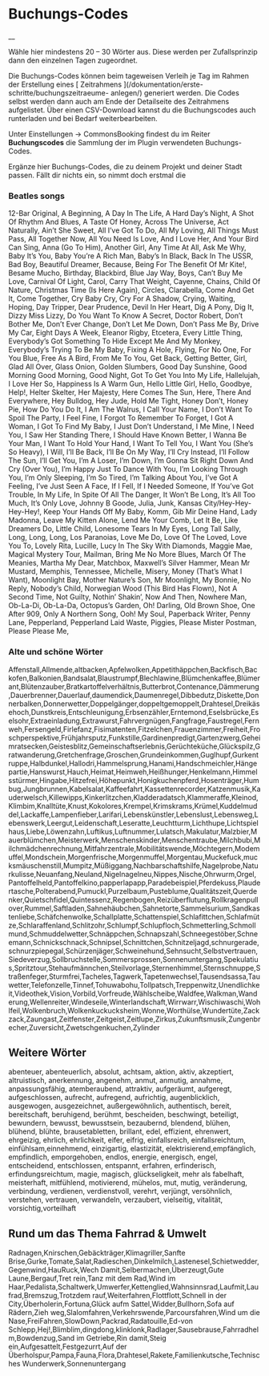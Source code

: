 #  Buchungs-Codes

__

Wähle hier mindestens 20 – 30 Wörter aus. Diese werden per Zufallsprinzip dann
den einzelnen Tagen zugeordnet.

Die Buchungs-Codes können beim tageweisen Verleih je Tag im Rahmen der
Erstellung eines [ Zeitrahmens ](/dokumentation/erste-schritte/buchungszeitraeume-
anlegen/) generiert werden. Die Codes selbst werden dann auch am Ende der
Detailseite des Zeitrahmens aufgelistet. Über einen CSV-Download kannst du die
Buchungscodes auch runterladen und bei Bedarf weiterbearbeiten.

Unter Einstellungen -> CommonsBooking findest du im Reiter **Buchungscodes**
die Sammlung der im Plugin verwendeten Buchungs-Codes.

Ergänze hier Buchungs-Codes, die zu deinem Projekt und deiner Stadt passen.
Fällt dir nichts ein, so nimmt doch erstmal die

###  **Beatles songs**

12-Bar Original, A Beginning, A Day In The Life, A Hard Day’s Night, A Shot Of
Rhythm And Blues, A Taste Of Honey, Across The Universe, Act Naturally, Ain’t
She Sweet, All I’ve Got To Do, All My Loving, All Things Must Pass, All
Together Now, All You Need Is Love, And I Love Her, And Your Bird Can Sing,
Anna (Go To Him), Another Girl, Any Time At All, Ask Me Why, Baby It’s You,
Baby You’re A Rich Man, Baby’s In Black, Back In The USSR, Bad Boy, Beautiful
Dreamer, Because, Being For The Benefit Of Mr Kite!, Besame Mucho, Birthday,
Blackbird, Blue Jay Way, Boys, Can’t Buy Me Love, Carnival Of Light, Carol,
Carry That Weight, Cayenne, Chains, Child Of Nature, Christmas Time (Is Here
Again), Circles, Clarabella, Come And Get It, Come Together, Cry Baby Cry, Cry
For A Shadow, Crying, Waiting, Hoping, Day Tripper, Dear Prudence, Devil In
Her Heart, Dig A Pony, Dig It, Dizzy Miss Lizzy, Do You Want To Know A Secret,
Doctor Robert, Don’t Bother Me, Don’t Ever Change, Don’t Let Me Down, Don’t
Pass Me By, Drive My Car, Eight Days A Week, Eleanor Rigby, Etcetera, Every
Little Thing, Everybody’s Got Something To Hide Except Me And My Monkey,
Everybody’s Trying To Be My Baby, Fixing A Hole, Flying, For No One, For You
Blue, Free As A Bird, From Me To You, Get Back, Getting Better, Girl, Glad All
Over, Glass Onion, Golden Slumbers, Good Day Sunshine, Good Morning Good
Morning, Good Night, Got To Get You Into My Life, Hallelujah, I Love Her So,
Happiness Is A Warm Gun, Hello Little Girl, Hello, Goodbye, Help!, Helter
Skelter, Her Majesty, Here Comes The Sun, Here, There And Everywhere, Hey
Bulldog, Hey Jude, Hold Me Tight, Honey Don’t, Honey Pie, How Do You Do It, I
Am The Walrus, I Call Your Name, I Don’t Want To Spoil The Party, I Feel Fine,
I Forgot To Remember To Forget, I Got A Woman, I Got To Find My Baby, I Just
Don’t Understand, I Me Mine, I Need You, I Saw Her Standing There, I Should
Have Known Better, I Wanna Be Your Man, I Want To Hold Your Hand, I Want To
Tell You, I Want You (She’s So Heavy), I Will, I’ll Be Back, I’ll Be On My
Way, I’ll Cry Instead, I’ll Follow The Sun, I’ll Get You, I’m A Loser, I’m
Down, I’m Gonna Sit Right Down And Cry (Over You), I’m Happy Just To Dance
With You, I’m Looking Through You, I’m Only Sleeping, I’m So Tired, I’m
Talking About You, I’ve Got A Feeling, I’ve Just Seen A Face, If I Fell, If I
Needed Someone, If You’ve Got Trouble, In My Life, In Spite Of All The Danger,
It Won’t Be Long, It’s All Too Much, It’s Only Love, Johnny B Goode, Julia,
Junk, Kansas City/Hey-Hey-Hey-Hey!, Keep Your Hands Off My Baby, Komm, Gib Mir
Deine Hand, Lady Madonna, Leave My Kitten Alone, Lend Me Your Comb, Let It Be,
Like Dreamers Do, Little Child, Lonesome Tears In My Eyes, Long Tall Sally,
Long, Long, Long, Los Paranoias, Love Me Do, Love Of The Loved, Love You To,
Lovely Rita, Lucille, Lucy In The Sky With Diamonds, Maggie Mae, Magical
Mystery Tour, Mailman, Bring Me No More Blues, March Of The Meanies, Martha My
Dear, Matchbox, Maxwell’s Silver Hammer, Mean Mr Mustard, Memphis, Tennessee,
Michelle, Misery, Money (That’s What I Want), Moonlight Bay, Mother Nature’s
Son, Mr Moonlight, My Bonnie, No Reply, Nobody’s Child, Norwegian Wood (This
Bird Has Flown), Not A Second Time, Not Guilty, Nothin’ Shakin’, Now And Then,
Nowhere Man, Ob-La-Di, Ob-La-Da, Octopus’s Garden, Oh! Darling, Old Brown
Shoe, One After 909, Only A Northern Song, Ooh! My Soul, Paperback Writer,
Penny Lane, Pepperland, Pepperland Laid Waste, Piggies, Please Mister Postman,
Please Please Me,

###  **Alte und schöne Wörter**

Affenstall,Allmende,altbacken,Apfelwolken,Appetithäppchen,Backfisch,Backofen,Balkonien,Bandsalat,Blaustrumpf,Blechlawine,Blümchenkaffee,Blümerant,Blütenzauber,Bratkartoffelverhältnis,Butterbrot,Contenance,Dämmerung,Dauerbrenner,Dauerlauf,daumendick,Daumenregel,Dibbedutz,Diskette,Donnerbalken,Donnerwetter,Doppelgänger,doppeltgemoppelt,Drahtesel,Dreikäsehoch,Dunstkreis,Entschleunigung,Erbsenzähler,Erntemond,Eselsbrücke,Eselsohr,Extraeinladung,Extrawurst,Fahrvergnügen,Fangfrage,Faustregel,Fernweh,Fersengeld,Firlefanz,Fisimatenten,Fitzelchen,Frauenzimmer,Freiheit,Froschperspektive,Frühjahrsputz,Funkstille,Gardinenpredigt,Gartenzwerg,Geheimratsecken,Geistesblitz,Gemeinschaftserlebnis,Gerüchteküche,Glückspilz,Gratwanderung,Gretchenfrage,Groschen,Grundeinkommen,Guglhupf,Gurkentruppe,Halbdunkel,Hallodri,Hammelsprung,Hanami,Handschmeichler,Hängepartie,Hanswurst,Hauch,Heimat,Heimweh,Heißhunger,Henkelmann,Himmelsstürmer,Hingabe,Hitzefrei,Höhepunkt,Honigkuchenpferd,Hosenträger,Humbug,Jungbrunnen,Kabelsalat,Kaffeefahrt,Kassettenrecorder,Katzenmusik,Kauderwelsch,Killewipps,Kinkerlitzchen,Kladderadatsch,Klammeraffe,Kleinod,Klimbim,Knalltüte,Knust,Kokolores,Krempel,Krimskrams,Krümel,Kuddelmuddel,Lackaffe,Lampenfieber,Larifari,Lebenskünstler,Lebenslust,Lebensweg,Lebenswerk,Leergut,Leidenschaft,Leseratte,Leuchtturm,Lichthupe,Lichtspielhaus,Liebe,Löwenzahn,Luftikus,Luftnummer,Lulatsch,Makulatur,Malzbier,Mauerblümchen,Meisterwerk,Menschenskinder,Menschentraube,Milchbubi,Milchmädchenrechnung,Mitfahrzentrale,Mobilitätswende,Möchtegern,Modemuffel,Mondschein,Morgenfrische,Morgenmuffel,Morgentau,Muckefuck,mucksmäuschenstill,Mumpitz,Müßiggang,Nachbarschaftshilfe,Nagelprobe,Naturkulisse,Neuanfang,Neuland,Nigelnagelneu,Nippes,Nische,Ohrwurm,Orgel,Pantoffelheld,Pantoffelkino,papperlapapp,Paradebeispiel,Pferdekuss,Plaudertasche,Polterabend,Pumuckl,Purzelbaum,Pusteblume,Qualitätszeit,Querdenker,Quietschfidel,Quintessenz,Regenbogen,Reizüberflutung,Rollkragenpullover,Rummel,Saftladen,Sahnehäubchen,Sahnetorte,Sammelsurium,Sandkastenliebe,Schäfchenwolke,Schallplatte,Schattenspiel,Schlafittchen,Schlafmütze,Schlaraffenland,Schlitzohr,Schlumpf,Schlupfloch,Schmetterling,Schmollmund,Schmuddelwetter,Schnäppchen,Schnapszahl,Schneegestöber,Schneemann,Schnickschnack,Schnipsel,Schnittchen,Schnitzeljagd,schnurgerade,schnurzpiepegal,Schürzenjäger,Schweinehund,Sehnsucht,Selbstvertrauen,Siedeverzug,Sollbruchstelle,Sommersprossen,Sonnenuntergang,Spekulatius,Spritztour,Stehaufmännchen,Steilvorlage,Sternenhimmel,Sternschnuppe,Straßenfeger,Sturmfrei,Tacheles,Tagwerk,Tapetenwechsel,Tausendsassa,Tauwetter,Telefonzelle,Tinnef,Tohuwabohu,Tollpatsch,Treppenwitz,Unendlichkeit,Videothek,Vision,Vorbild,Vorfreude,Wählscheibe,Waldfee,Walkman,Wanderung,Wellenreiter,Windeseile,Winterlandschaft,Wirrwarr,Wischiwaschi,Wohlfeil,Wolkenbruch,Wolkenkuckucksheim,Wonne,Worthülse,Wundertüte,Zackzack,Zaungast,Zeitfenster,Zeitgeist,Zeitlupe,Zirkus,Zukunftsmusik,Zungenbrecher,Zuversicht,Zwetschgenkuchen,Zylinder

##  Weitere Wörter

abenteuer, abenteuerlich, absolut, achtsam, aktion, aktiv, akzeptiert,
altruistisch, anerkennung, angenehm, anmut, anmutig, annahme, anpassungsfähig,
atemberaubend, attraktiv, aufgeräumt, aufgeregt, aufgeschlossen, aufrecht,
aufregend, aufrichtig, augenblicklich, ausgewogen, ausgezeichnet,
außergewöhnlich, authentisch, bereit, bereitschaft, beruhigend, berühmt,
bescheiden, beschwingt, beteiligt, bewundern, bewusst, bewusstsein,
bezaubernd, blendend, blühen, blühend, blühte, brausetabletten, brillant,
edel, effizient, ehrenwert, ehrgeizig, ehrlich, ehrlichkeit, eifer, eifrig,
einfallsreich, einfallsreichtum, einfühlsam,einnehmend, einzigartig,
elastizität, elektrisierend,empfänglich, empfindlich, emporgehoben, endlos,
energie, energisch, engel, entscheidend, entschlossen, entspannt, erfahren,
erfinderisch, erfindungsreichtum, magie, magisch, glückseligkeit, mehr als
fabelhaft, meisterhaft, mitfühlend, motivierend, mühelos, mut, mutig,
veränderung, verbindung, verdienen, verdienstvoll, verehrt, verjüngt,
versöhnlich, verstehen, vertrauen, verwandeln, verzaubert, vielseitig,
vitalität, vorsichtig,vorteilhaft

##  Rund um das Thema Fahrrad & Umwelt

Radnagen,Knirschen,Gebäckträger,Klimagriller,Sanfte
Brise,Gurke,Tomate,Salat,Radieschen,Dinkelmilch,Lastenesel,Schietwedder,Gegenwind,HauRuck,Wech
Damit,Selbermachen,Überzeugt,Gute Laune,Bergauf,Tret rein,Tanz mit dem
Rad,Wind im
Haar,Pedalista,Schaltwerk,Umwerfer,Kettenglied,Wahnsinnsrad,Laufmit,Laufrad,Bremszug,Trotzdem
rauf,Weiterfahren,Flottflott,Schnell in der City,Überholerin,Fortuna,Glück
aufm Sattel,Widder,Bullhorn,Sofa auf Rädern,Zieh
weg,Slalomfahren,Verkehrswende,Parcoursfahren,Wind um die
Nase,FreiFahren,SlowDown,Packrad,Radatouille,Ed-von
Schlepp,Hej!,Blimblim,dingdong,klinklonk,Radlager,Sausebrause,Fahrradhelm,Bowdenzug,Sand
im Getriebe,Rin damit,Steig ein,Aufgesattelt,Festgezurrt,Auf der
Überholspur,Pampa,Fauna,Flora,Drahtesel,Rakete,Familienkutsche,Technisches
Wunderwerk,Sonnenuntergang

